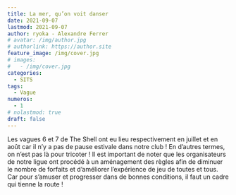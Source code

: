 ```yaml
---
title: La mer, qu’on voit danser
date: 2021-09-07
lastmod: 2021-09-07
author: ryoka - Alexandre Ferrer
# avatar: /img/author.jpg
# authorlink: https://author.site
feature_image: /img/cover.jpg
# images:
#   - /img/cover.jpg
categories:
  - SITS
tags:
  - Vague
numeros: 
  - 1
# nolastmod: true
draft: false
---
```


Les vagues 6 et 7 de The Shell ont eu lieu respectivement en juillet et en août car il n’y a pas de pause estivale dans notre club ! En d’autres termes, on n’est pas là pour tricoter ! Il est important de noter que les organisateurs de notre ligue ont procédé à un aménagement des règles afin de diminuer le nombre de forfaits et d’améliorer l’expérience de jeu de toutes et tous. Car pour s’amuser et progresser dans de bonnes conditions, il faut un cadre qui tienne la route !


